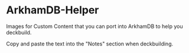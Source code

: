 # ArkhamDB-Helper
Images for Custom Content that you can port into ArkhamDB to help you deckbuild. 

Copy and paste the text into the "Notes" section when deckbuilding.
